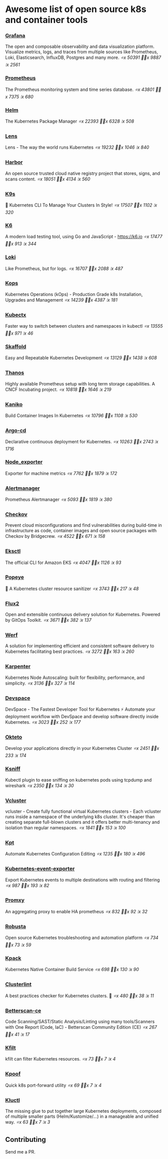 # Awesome list of open source k8s and container tools

### [Grafana](https://github.com/grafana/grafana)
The open and composable observability and data visualization platform. Visualize metrics, logs, and traces from multiple sources like Prometheus, Loki, Elasticsearch, InfluxDB, Postgres and many more.  *⭐️x 50391 🧑‍💻x 9887 ❕x 2561*
### [Prometheus](https://github.com/prometheus/prometheus)
The Prometheus monitoring system and time series database. *⭐️x 43801 🧑‍💻x 7375 ❕x 680*
### [Helm](https://github.com/helm/helm)
The Kubernetes Package Manager *⭐️x 22393 🧑‍💻x 6328 ❕x 508*
### [Lens](https://github.com/lensapp/lens)
Lens - The way the world runs Kubernetes *⭐️x 19232 🧑‍💻x 1046 ❕x 840*
### [Harbor](https://github.com/goharbor/harbor)
An open source trusted cloud native registry project that stores, signs, and scans content. *⭐️x 18051 🧑‍💻x 4134 ❕x 560*
### [K9s](https://github.com/derailed/k9s)
🐶 Kubernetes CLI To Manage Your Clusters In Style! *⭐️x 17507 🧑‍💻x 1102 ❕x 320*
### [K6](https://github.com/grafana/k6)
A modern load testing tool, using Go and JavaScript - https://k6.io *⭐️x 17477 🧑‍💻x 913 ❕x 344*
### [Loki](https://github.com/grafana/loki)
Like Prometheus, but for logs. *⭐️x 16707 🧑‍💻x 2088 ❕x 487*
### [Kops](https://github.com/kubernetes/kops)
Kubernetes Operations (kOps) - Production Grade k8s Installation, Upgrades and Management *⭐️x 14239 🧑‍💻x 4387 ❕x 181*
### [Kubectx](https://github.com/ahmetb/kubectx)
Faster way to switch between clusters and namespaces in kubectl *⭐️x 13555 🧑‍💻x 971 ❕x 46*
### [Skaffold](https://github.com/GoogleContainerTools/skaffold)
Easy and Repeatable Kubernetes Development *⭐️x 13129 🧑‍💻x 1438 ❕x 608*
### [Thanos](https://github.com/thanos-io/thanos)
Highly available Prometheus setup with long term storage capabilities. A CNCF Incubating project. *⭐️x 10818 🧑‍💻x 1646 ❕x 219*
### [Kaniko](https://github.com/GoogleContainerTools/kaniko)
Build Container Images In Kubernetes *⭐️x 10796 🧑‍💻x 1108 ❕x 530*
### [Argo-cd](https://github.com/argoproj/argo-cd)
Declarative continuous deployment for Kubernetes. *⭐️x 10263 🧑‍💻x 2743 ❕x 1716*
### [Node_exporter](https://github.com/prometheus/node_exporter)
Exporter for machine metrics *⭐️x 7762 🧑‍💻x 1879 ❕x 172*
### [Alertmanager](https://github.com/prometheus/alertmanager)
Prometheus Alertmanager *⭐️x 5093 🧑‍💻x 1819 ❕x 380*
### [Checkov](https://github.com/bridgecrewio/checkov)
Prevent cloud misconfigurations and find vulnerabilities during build-time in infrastructure as code, container images and open source packages with Checkov by Bridgecrew. *⭐️x 4522 🧑‍💻x 671 ❕x 158*
### [Eksctl](https://github.com/weaveworks/eksctl)
The official CLI for Amazon EKS *⭐️x 4047 🧑‍💻x 1126 ❕x 93*
### [Popeye](https://github.com/derailed/popeye)
👀 A Kubernetes cluster resource sanitizer *⭐️x 3743 🧑‍💻x 217 ❕x 48*
### [Flux2](https://github.com/fluxcd/flux2)
Open and extensible continuous delivery solution for Kubernetes. Powered by GitOps Toolkit. *⭐️x 3671 🧑‍💻x 382 ❕x 137*
### [Werf](https://github.com/werf/werf)
A solution for implementing efficient and consistent software delivery to Kubernetes facilitating best practices. *⭐️x 3272 🧑‍💻x 163 ❕x 260*
### [Karpenter](https://github.com/aws/karpenter)
Kubernetes Node Autoscaling: built for flexibility, performance, and simplicity. *⭐️x 3136 🧑‍💻x 327 ❕x 114*
### [Devspace](https://github.com/loft-sh/devspace)
DevSpace - The Fastest Developer Tool for Kubernetes ⚡ Automate your deployment workflow with DevSpace and develop software directly inside Kubernetes. *⭐️x 3023 🧑‍💻x 252 ❕x 177*
### [Okteto](https://github.com/okteto/okteto)
Develop your applications directly in your Kubernetes Cluster *⭐️x 2451 🧑‍💻x 233 ❕x 174*
### [Ksniff](https://github.com/eldadru/ksniff)
Kubectl plugin to ease sniffing on kubernetes pods using tcpdump and wireshark *⭐️x 2350 🧑‍💻x 134 ❕x 30*
### [Vcluster](https://github.com/loft-sh/vcluster)
vcluster - Create fully functional virtual Kubernetes clusters - Each vcluster runs inside a namespace of the underlying k8s cluster. It's cheaper than creating separate full-blown clusters and it offers better multi-tenancy and isolation than regular namespaces. *⭐️x 1841 🧑‍💻x 153 ❕x 100*
### [Kpt](https://github.com/GoogleContainerTools/kpt)
Automate Kubernetes Configuration Editing *⭐️x 1235 🧑‍💻x 180 ❕x 496*
### [Kubernetes-event-exporter](https://github.com/opsgenie/kubernetes-event-exporter)
Export Kubernetes events to multiple destinations with routing and filtering *⭐️x 987 🧑‍💻x 193 ❕x 82*
### [Promxy](https://github.com/jacksontj/promxy)
An aggregating proxy to enable HA prometheus *⭐️x 832 🧑‍💻x 92 ❕x 32*
### [Robusta](https://github.com/robusta-dev/robusta)
Open source Kubernetes troubleshooting and automation platform *⭐️x 734 🧑‍💻x 73 ❕x 59*
### [Kpack](https://github.com/pivotal/kpack)
Kubernetes Native Container Build Service *⭐️x 698 🧑‍💻x 130 ❕x 90*
### [Clusterlint](https://github.com/digitalocean/clusterlint)
A best practices checker for Kubernetes clusters. 🤠 *⭐️x 480 🧑‍💻x 38 ❕x 11*
### [Betterscan-ce](https://github.com/marcinguy/betterscan-ce)
Code Scanning/SAST/Static Analysis/Linting using many tools/Scanners with One Report (Code, IaC) - Betterscan Community Edition (CE) *⭐️x 267 🧑‍💻x 41 ❕x 17*
### [Kfilt](https://github.com/ryane/kfilt)
kfilt can filter Kubernetes resources. *⭐️x 73 🧑‍💻x 7 ❕x 4*
### [Kpoof](https://github.com/farmotive/kpoof)
Quick k8s port-forward utility *⭐️x 69 🧑‍💻x 7 ❕x 4*
### [Kluctl](https://github.com/kluctl/kluctl)
The missing glue to put together large Kubernetes deployments, composed of multiple smaller parts (Helm/Kustomize/...)  in a manageable and unified way. *⭐️x 63 🧑‍💻x 7 ❕x 3*

## Contributing

Send me a PR.


